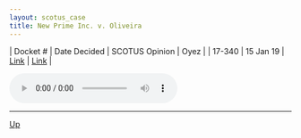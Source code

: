 ```yaml
---
layout: scotus_case
title: New Prime Inc. v. Oliveira
---
```


| Docket # | Date Decided | SCOTUS Opinion | Oyez |
| 17-340 | 15 Jan 19 | [Link](https://www.supremecourt.gov/opinions/preliminaryprint/586US1PP_Web.pdf#page=261) | [Link](https://www.oyez.org/cases/2018/17-340) |

<audio controls>
   <source src='./resources/17-340.mp3' type='audio/mpeg'>
</audio>

<object data='./resources/17-340.pdf' type='application/pdf'></object>

---

[Up](./README.md)